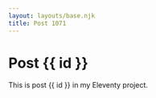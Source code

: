 ```yaml
---
layout: layouts/base.njk
title: Post 1071
---
```


# Post {{ id }}

This is post {{ id }} in my Eleventy project.
